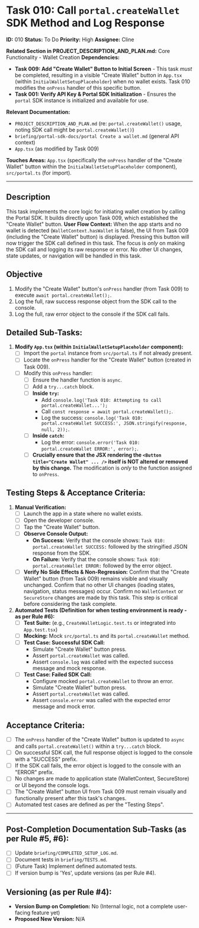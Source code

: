 # Task 010: Call `portal.createWallet` SDK Method and Log Response

**ID:** 010
**Status:** To Do
**Priority:** High
**Assignee:** Cline

**Related Section in PROJECT_DESCRIPTION_AND_PLAN.md:** Core Functionality - Wallet Creation
**Dependencies:**
*   **Task 009: Add "Create Wallet" Button to Initial Screen** - This task *must* be completed, resulting in a visible "Create Wallet" button in `App.tsx` (within `InitialWalletSetupPlaceholder`) when no wallet exists. Task 010 modifies the `onPress` handler of this specific button.
*   **Task 001: Verify API Key & Portal SDK Initialization** - Ensures the `portal` SDK instance is initialized and available for use.

**Relevant Documentation:**
*   `PROJECT_DESCRIPTION_AND_PLAN.md` (re: `portal.createWallet()` usage, noting SDK call might be `portal.createWallet()`)
*   `briefing/portal-sdk-docs/portal Create a wallet.md` (general API context)
*   `App.tsx` (as modified by Task 009)

**Touches Areas:** `App.tsx` (specifically the `onPress` handler of the "Create Wallet" button within the `InitialWalletSetupPlaceholder` component), `src/portal.ts` (for import).

---

## Description

This task implements the core logic for initiating wallet creation by calling the Portal SDK. It builds directly upon Task 009, which established the "Create Wallet" button.
**User Flow Context:** When the app starts and no wallet is detected (`WalletContext.hasWallet` is false), the UI from Task 009 (including the "Create Wallet" button) is displayed. Pressing this button will now trigger the SDK call defined in this task.
The focus is *only* on making the SDK call and logging its raw response or error. No other UI changes, state updates, or navigation will be handled in this task.

## Objective

1.  Modify the "Create Wallet" button's `onPress` handler (from Task 009) to execute `await portal.createWallet();`.
2.  Log the full, raw success response object from the SDK call to the console.
3.  Log the full, raw error object to the console if the SDK call fails.

## Detailed Sub-Tasks:

1.  **Modify `App.tsx` (within `InitialWalletSetupPlaceholder` component):**
    *   [ ] Import the `portal` instance from `src/portal.ts` if not already present.
    *   [ ] Locate the `onPress` handler for the "Create Wallet" button (created in Task 009).
    *   [ ] Modify this `onPress` handler:
        *   [ ] Ensure the handler function is `async`.
        *   [ ] Add a `try...catch` block.
        *   [ ] **Inside `try`:**
            *   Add `console.log('Task 010: Attempting to call portal.createWallet...');`
            *   Call `const response = await portal.createWallet();`.
            *   Log the success: `console.log('Task 010: portal.createWallet SUCCESS:', JSON.stringify(response, null, 2));`.
        *   [ ] **Inside `catch`:**
            *   Log the error: `console.error('Task 010: portal.createWallet ERROR:', error);`.
        *   [ ] **Crucially ensure that the JSX rendering the `<Button title="Create Wallet" ... />` itself is NOT altered or removed by this change.** The modification is *only* to the function assigned to `onPress`.

## Testing Steps & Acceptance Criteria:

1.  **Manual Verification:**
    *   [ ] Launch the app in a state where no wallet exists.
    *   [ ] Open the developer console.
    *   [ ] Tap the "Create Wallet" button.
    *   [ ] **Observe Console Output:**
        *   **On Success:** Verify that the console shows: `Task 010: portal.createWallet SUCCESS:` followed by the stringified JSON response from the SDK.
        *   **On Failure:** Verify that the console shows: `Task 010: portal.createWallet ERROR:` followed by the error object.
    *   [ ] **Verify No Side Effects & Non-Regression:** Confirm that the "Create Wallet" button (from Task 009) remains visible and visually unchanged. Confirm that no other UI changes (loading states, navigation, status messages) occur. Confirm no `WalletContext` or `SecureStore` changes are made by this task. This step is critical before considering the task complete.

2.  **Automated Tests (Definition for when testing environment is ready - as per Rule #6):**
    *   [ ] **Test Suite:** (e.g., `CreateWalletLogic.test.ts` or integrated into `App.test.tsx`)
    *   [ ] **Mocking:** Mock `src/portal.ts` and its `portal.createWallet` method.
    *   [ ] **Test Case: Successful SDK Call:**
        *   Simulate "Create Wallet" button press.
        *   Assert `portal.createWallet` was called.
        *   Assert `console.log` was called with the expected success message and mock response.
    *   [ ] **Test Case: Failed SDK Call:**
        *   Configure mocked `portal.createWallet` to throw an error.
        *   Simulate "Create Wallet" button press.
        *   Assert `portal.createWallet` was called.
        *   Assert `console.error` was called with the expected error message and mock error.

## Acceptance Criteria:

*   [ ] The `onPress` handler of the "Create Wallet" button is updated to `async` and calls `portal.createWallet()` within a `try...catch` block.
*   [ ] On successful SDK call, the full response object is logged to the console with a "SUCCESS" prefix.
*   [ ] If the SDK call fails, the error object is logged to the console with an "ERROR" prefix.
*   [ ] No changes are made to application state (WalletContext, SecureStore) or UI beyond the console logs.
*   [ ] The "Create Wallet" button UI from Task 009 must remain visually and functionally present after this task's changes.
*   [ ] Automated test cases are defined as per the "Testing Steps".

---
## Post-Completion Documentation Sub-Tasks (as per Rule #5, #6):
*   [ ] Update `briefing/COMPLETED_SETUP_LOG.md`.
*   [ ] Document tests in `briefing/TESTS.md`.
*   [ ] (Future Task) Implement defined automated tests.
*   [ ] If version bump is 'Yes', update versions (as per Rule #4).

## Versioning (as per Rule #4):
*   **Version Bump on Completion:** No (Internal logic, not a complete user-facing feature yet)
*   **Proposed New Version:** N/A
